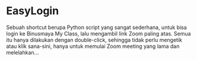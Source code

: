 # EasyLogin
Sebuah shortcut berupa Python script yang sangat sederhana, untuk bisa login ke Binusmaya My Class, lalu mengambil link Zoom paling atas. Semua itu hanya dilakukan dengan double-click, sehingga tidak perlu mengetik atau klik sana-sini, hanya untuk memulai Zoom meeting yang lama dan melelahkan...
